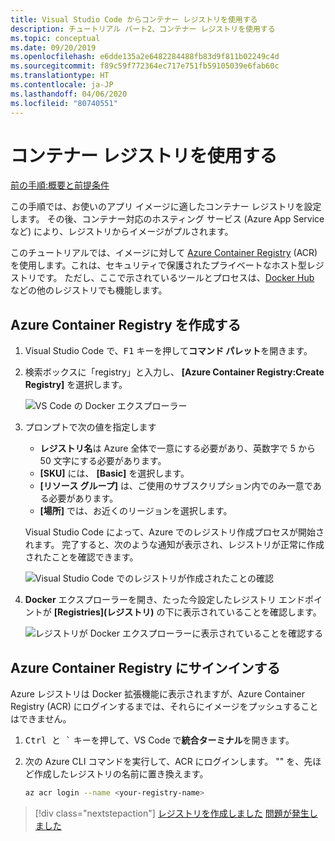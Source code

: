 ```yaml
---
title: Visual Studio Code からコンテナー レジストリを使用する
description: チュートリアル パート2、コンテナー レジストリを使用する
ms.topic: conceptual
ms.date: 09/20/2019
ms.openlocfilehash: e6dde135a2e6482284488fb83d9f811b02249c4d
ms.sourcegitcommit: f89c59f772364ec717e751fb59105039e6fab60c
ms.translationtype: HT
ms.contentlocale: ja-JP
ms.lasthandoff: 04/06/2020
ms.locfileid: "80740551"
---
```

# <a name="use-a-container-registry"></a>コンテナー レジストリを使用する

[前の手順:概要と前提条件](tutorial-vscode-docker-node-01.md)

この手順では、お使いのアプリ イメージに適したコンテナー レジストリを設定します。 その後、コンテナー対応のホスティング サービス (Azure App Service など) により、レジストリからイメージがプルされます。

このチュートリアルでは、イメージに対して [Azure Container Registry](https://azure.microsoft.com/services/container-registry/) (ACR) を使用します。これは、セキュリティで保護されたプライベートなホスト型レジストリです。 ただし、ここで示されているツールとプロセスは、[Docker Hub](https://hub.docker.com/) などの他のレジストリでも機能します。

## <a name="create-an-azure-container-registry"></a>Azure Container Registry を作成する

1. Visual Studio Code で、<kbd>F1</kbd> キーを押して**コマンド パレット**を開きます。

1. 検索ボックスに「registry」と入力し、 **[Azure Container Registry:Create Registry]** を選択します。

   ![VS Code の Docker エクスプローラー](media/deploy-containers/docker-create-registry.jpg)

1. プロンプトで次の値を指定します

    - **レジストリ名**は Azure 全体で一意にする必要があり、英数字で 5 から 50 文字にする必要があります。
    - **[SKU]** には、 **[Basic]** を選択します。
    - **[リソース グループ]** は、ご使用のサブスクリプション内でのみ一意である必要があります。
    - **[場所]** では、お近くのリージョンを選択します。

    Visual Studio Code によって、Azure でのレジストリ作成プロセスが開始されます。 完了すると、次のような通知が表示され、レジストリが正常に作成されたことを確認できます。

   ![Visual Studio Code でのレジストリが作成されたことの確認](media/deploy-containers/registry-created.jpg)

1. **Docker** エクスプローラーを開き、たった今設定したレジストリ エンドポイントが **[Registries]\(レジストリ\)** の下に表示されていることを確認します。

   ![レジストリが Docker エクスプローラーに表示されていることを確認する](media/deploy-containers/docker-explorer-registry.jpg)

## <a name="sign-in-to-azure-container-registry"></a>Azure Container Registry にサインインする

Azure レジストリは Docker 拡張機能に表示されますが、Azure Container Registry (ACR) にログインするまでは、それらにイメージをプッシュすることはできません。

1. <kbd>Ctrl と `</kbd> キーを押して、VS Code で**統合ターミナル**を開きます。

1. 次の Azure CLI コマンドを実行して、ACR にログインします。 "<your-registry-name>" を、先ほど作成したレジストリの名前に置き換えます。

    ```bash
    az acr login --name <your-registry-name>
    ```

> [!div class="nextstepaction"]
> [レジストリを作成しました](tutorial-vscode-docker-node-03.md) [問題が発生しました](https://www.research.net/r/PWZWZ52?tutorial=docker-extension&step=create-registry)
